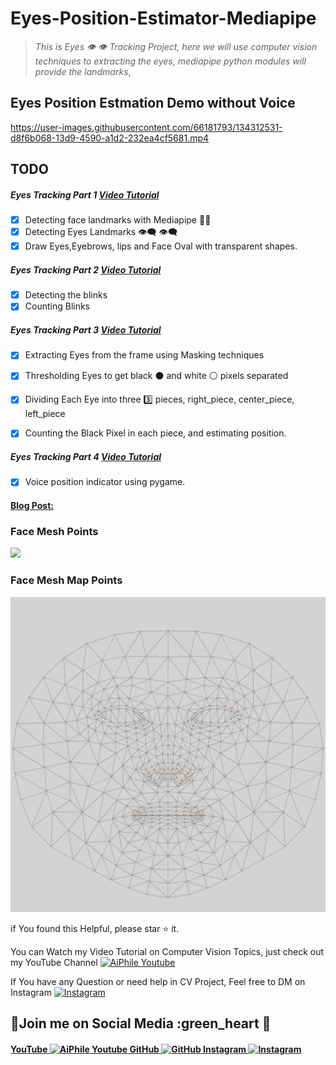 # Eyes-Position-Estimator-Mediapipe
> *This is Eyes :eye: :eye: Tracking Project, here we will use computer vision techniques to extracting the eyes,  mediapipe python modules will provide the landmarks*, 

## Eyes Position Estmation Demo without Voice


https://user-images.githubusercontent.com/66181793/134312531-d8f6b068-13d9-4590-a1d2-232ea4cf5681.mp4



## TODO 

##### Eyes Tracking Part 1  [Video Tutorial](https://youtu.be/-jFobb6ARc4)

- [x] Detecting face landmarks with Mediapipe 👨‍💻  
- [x] Detecting Eyes Landmarks 👁️‍🗨️ 👁️‍🗨️  
- [x] Draw Eyes,Eyebrows, lips and Face Oval with transparent shapes.

##### Eyes Tracking Part 2 [Video Tutorial](https://youtu.be/XIJD43rbI-4) 
- [x] Detecting the blinks
- [x] Counting Blinks

##### Eyes Tracking Part 3 [Video Tutorial](https://youtu.be/Y-mCtkv41rk) 

- [x] Extracting Eyes from the frame using Masking techniques

- [x] Thresholding Eyes to get black ⚫ and white ⚪ pixels separated 

- [x] Dividing Each Eye into three 3️⃣ pieces, right_piece, center_piece, left_piece

- [x] Counting the Black Pixel in each piece, and estimating position.

##### Eyes Tracking Part 4 [Video Tutorial](https://youtu.be/oAgu20kuRQw) 

- [x] Voice position indicator using pygame.
 

#### [**Blog Post:** ](https://aiphile.blogspot.com/2021/08/eyes-tracking-mediapipe-part1.html)

### Face Mesh Points  
<img src='/mesh_image.png'>

### Face Mesh Map Points  

![Face Mesh Map image](mesh_map.jpg)

if You found this Helpful, please star :star: it.

You can Watch my Video Tutorial on Computer Vision Topics, just check out my YouTube Channel <a href="https://www.youtube.com/c/aiphile">  <img alt="AiPhile Youtube" src="https://user-images.githubusercontent.com/66181793/131223988-882d53a0-4882-468f-9bd7-46b46466baae.png"  width="20"> </a>


If You have any Question or need help in CV Project, Feel free to DM on Instagram  <a href="https://www.instagram.com/aiphile17/">  <img alt="Instagram" src="https://user-images.githubusercontent.com/66181793/131223931-32d84c10-88b4-4cd6-8eb8-89f06c3b5b51.png"  width="20"> </a>

## 💚Join me on Social Media :green_heart 🖤 

<h4><a href="https://www.youtube.com/c/aiphile"> YouTube <img alt="AiPhile Youtube" src="https://user-images.githubusercontent.com/66181793/131223988-882d53a0-4882-468f-9bd7-46b46466baae.png"  width="35"> </a> 
 <a href="https://github.com/Asadullah-Dal17">  GitHub  <img alt="GitHub" src="https://user-images.githubusercontent.com/66181793/131223930-9fd2bfc7-9c43-465d-a057-55f3292f3b2b.png"  width="35"> </a> 
  <a href="https://www.instagram.com/aiphile17/">   Instagram <img alt="Instagram" src="https://user-images.githubusercontent.com/66181793/131223931-32d84c10-88b4-4cd6-8eb8-89f06c3b5b51.png"  width="35"> </a> </h4>
